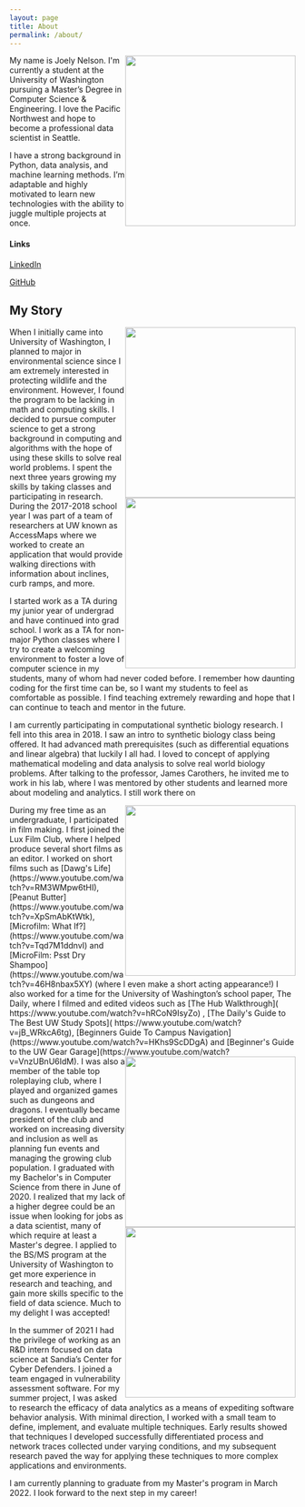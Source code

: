 ```yaml
---
layout: page
title: About
permalink: /about/
---
```

<img style="float: right; width:300px;" src="https://joely-nelson.github.io/images/inthesnow.jpg"> 
My name is Joely Nelson. I'm currently a student at the University of Washington pursuing a Master’s Degree in Computer Science & Engineering. I love the Pacific Northwest and hope to become a professional data scientist in Seattle.

I have a strong background in Python, data analysis, and machine learning methods. I’m adaptable and highly motivated to learn new technologies with the ability to juggle multiple projects at once.

#### Links
[LinkedIn](https://www.linkedin.com/in/joely-nelson-089174146/)

[GitHub](https://github.com/joely-nelson)


## My Story
<img style="float: right; width:300px;" src="https://joely-nelson.github.io/images/Engineering Discovering Days.jpg"> 
When I initially came into University of Washington, I planned to major in environmental science since I am extremely interested in protecting wildlife and the environment. However, I found the program to be lacking in math and computing skills. I decided to pursue computer science to get a strong background in computing and algorithms with the hope of using these skills to solve real world problems.

<img style="float: right; width:300px;" src="https://joely-nelson.github.io/images/walking tasker.JPG"> 
I spent the next three years growing my skills by taking classes and participating in research. During the 2017-2018 school year I was part of a team of researchers at UW known as AccessMaps where we worked to create an application that would provide walking directions with information about inclines, curb ramps, and more.

I started work as a TA during my junior year of undergrad and have continued into grad school. I work as a TA for non-major Python classes where I try to create a welcoming environment to foster a love of computer science in my students, many of whom had never coded before. I remember how daunting coding for the first time can be, so I want my students to feel as comfortable as possible. I find teaching extremely rewarding and hope that I can continue to teach and mentor in the future.

I am currently participating in computational synthetic biology research. I fell into this area in 2018. I saw an intro to synthetic biology class being offered. It had advanced math prerequisites (such as differential equations and linear algebra) that luckily I all had. I loved to concept of applying mathematical modeling and data analysis to solve real world biology problems. After talking to the professor, James Carothers, he invited me to work in his lab, where I was mentored by other students and learned more about modeling and analytics. I still work there on 

<img style="float: right; width:300px;" src="https://joely-nelson.github.io/images/Lux Film.jpg"> 
During my free time as an undergraduate, I participated in film making. I first joined the Lux Film Club, where I helped produce several short films as an editor. I worked on short films such as [Dawg's Life](https://www.youtube.com/watch?v=RM3WMpw6tHI), [Peanut Butter](https://www.youtube.com/watch?v=XpSmAbKtWtk), [Microfilm: What If?](https://www.youtube.com/watch?v=Tqd7M1ddnvI) and [MicroFilm: Psst Dry Shampoo](https://www.youtube.com/watch?v=46H8nbax5XY) (where I even make a short acting appearance!) I also worked for a time for the University of Washington’s school paper, The Daily, where I filmed and edited videos such as [The Hub Walkthrough]( https://www.youtube.com/watch?v=hRCoN9IsyZo) , [The Daily's Guide to The Best UW Study Spots]( https://www.youtube.com/watch?v=jB_WRkcA6tg), [Beginners Guide To Campus Navigation](https://www.youtube.com/watch?v=HKhs9ScDDgA)  and [Beginner's Guide to the UW Gear Garage](https://www.youtube.com/watch?v=VnzUBnU6IdM).

<img style="float: right; width:300px;" src="https://joely-nelson.github.io/images/PnPGA.jpg"> 
I was also a member of the table top roleplaying club, where I played and organized games such as dungeons and dragons. I eventually became president of the club and worked on increasing diversity and inclusion as well as planning fun events and managing the growing club population.

<img style="float: right; width:300px;" src="https://joely-nelson.github.io/images/Joely Nelson Grad.jpg"> 
I graduated with my Bachelor's in Computer Science from there in June of 2020. I realized that my lack of a higher degree could be an issue when looking for jobs as a data scientist, many of which require at least a Master's degree. I applied to the BS/MS program at the University of Washington to get more experience in research and teaching, and gain more skills specific to the field of data science. Much to my delight I was accepted! 

In the summer of 2021 I had the privilege of working as an R&D intern focused on data science at Sandia’s Center for Cyber Defenders. I joined a team engaged in vulnerability assessment software. For my summer project, I was asked to research the efficacy of data analytics as a means of expediting software behavior analysis. With minimal direction, I worked with a small team to define, implement, and evaluate multiple techniques. Early results showed that techniques I developed successfully differentiated process and network traces collected under varying conditions, and my subsequent research paved the way for applying these techniques to more complex applications and environments. 

I am currently planning to graduate from my Master's program in March 2022. I look forward to the next step in my career!




